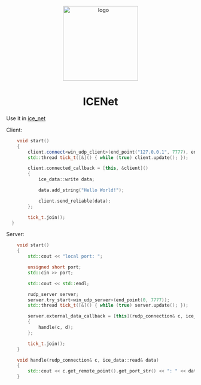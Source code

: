 <p align="center">
  <img src="https://github.com/larty77/ICENet/assets/125078218/c28309e2-377a-450f-9440-8b7e8eaf335a" alt="logo" width="200" height="200">
</p>

<h1 align="center" tabindex="-1" dir="auto"><a class="anchor" aria-hidden="true"></a>ICENet</h1>

Use it in <a href = "https://github.com/larty77/ice_net">ice_net</a>

Client:

```cpp
	void start()
	{
		client.connect<win_udp_client>(end_point("127.0.0.1", 7777), end_point(0, 0));
		std::thread tick_t([&]() { while (true) client.update(); });

		client.connected_callback = [this, &client]()
		{
			ice_data::write data;

			data.add_string("Hello World!");

			client.send_reliable(data);
		};

		tick_t.join();
  }
```

Server:

```cpp
	void start()
	{
		std::cout << "local port: ";

		unsigned short port;
		std::cin >> port;

		std::cout << std::endl;

		rudp_server server;
		server.try_start<win_udp_server>(end_point(0, 7777));
		std::thread tick_t([&]() { while (true) server.update(); });

		server.external_data_callback = [this](rudp_connection& c, ice_data::read& d) 
		{
			handle(c, d); 
		};

		tick_t.join();
	}

	void handle(rudp_connection& c, ice_data::read& data)
	{
		std::cout << c.get_remote_point().get_port_str() << ": " << data.get_string() << "\n";
	}
```
